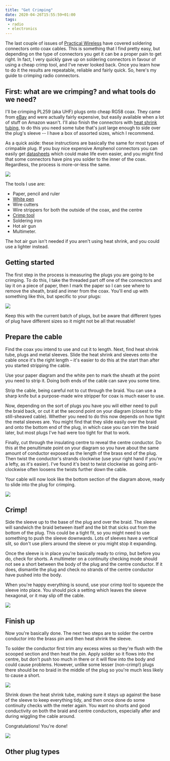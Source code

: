 ```yaml
---
title: "Get Crimping"
date: 2020-04-26T15:55:59+01:00
tags:
 - radio
 - electronics
---
```


The last couple of issues of [Practical
Wireless](https://www.radioenthusiast.co.uk/) have covered soldering connectors
onto coax cables. This is something that I find pretty easy, but
depending on the type of connectors you get it can be a proper pain to get
right. In fact, I very quickly gave up on soldering connectors in favour of
using a cheap crimp tool, and I've never looked back. Once you learn how to do
it the results are repeatable, reliable and fairly quick. So, here's my guide to
crimping radio connectors.

## First: what are we crimping? and what tools do we need?

I'll be crimping PL259 (aka UHF) plugs onto cheap RG58 coax. They came from
[eBay](https://www.ebay.co.uk/itm/10Pcs-Connector-BHF-Male-Pl259-Plug-Crimp-RG58-RG142-LMR195-Cable-Straight-UK/313032103931)
and were actually fairly expensive, but easily available when a lot of
stuff on Amazon wasn't. I'll also finish the connectors with [heat shrink
tubing](https://amzn.to/2Y7vwBQ), to do this you need some tube that's just
large enough to side over the plug's sleeve -- I have a box of assorted sizes,
which I recommend.

As a quick aside: these instructions are basically the same for most types of
crimpable plug. If you buy nice expensive Amphenol connectors you can easily get
[datasheets](http://www.farnell.com/datasheets/163290.pdf) which could make
life even easier, and you might find that some connectors have pins you solder
to the inner of the coax. Regardless, the process is more-or-less the same.

![](/images/posts/plug2.jpg)

The tools I use are:

* Paper, pencil and ruler
* [White pen](https://amzn.to/2yHOZP2)
* Wire cutters
* Wire strippers for both the outside of the coax, and the centre
* [Crimp tool](https://amzn.to/2VWGl7h)
* Soldering iron
* Hot air gun
* Multimeter.

The hot air gun isn't needed if you aren't using heat shrink, and you could use
a lighter instead.

## Getting started

The first step in the process is measuring the plugs you are going to be
crimping. To do this, I take the threaded part off one of the connectors and
lay it on a piece of paper, then I mark the paper so I can see where to remove
the sheath, braid and inner from the coax. You'll end up with something like
this, but specific to your plugs:

![](/images/posts/crimp-diagram.png)

Keep this with the current batch of plugs, but be aware that different types of
plug have different sizes so it might not be all that reusable!

## Prepare the cable

Find the coax you intend to use and cut it to length. Next, find heat shrink
tube, plugs and metal sleeves. Slide the heat shrink and sleeves onto the cable
once it's the right length – it's easier to do this at the start than after you
started stripping the cable.

Use your paper diagram and the white pen to mark the sheath at the point you
need to strip it. Doing both ends of the cable can save you some time.

Strip the cable, being careful not to cut through the braid. You can use a
sharp knife but a purpose-made wire stripper for coax is much easer to use.

Now, depending on the sort of plugs you have you will either need to pull the
braid back, or cut it at the second point on your diagram (closest to the
still-sheaved cable). Whether you need to do this now depends on how tight the
metal sleeves are. You might find that they slide easily over the braid and
onto the bottom end of the plug, in which case you can trim the braid later,
but most plugs I've had were too tight for that to work.

Finally, cut through the insulating centre to reveal the centre conductor. Do
this at the penultimate point on your diagram so you have about the same amount
of conductor exposed as the length of the brass end of the plug. Then twist the
conductor's strands clockwise (use your right hand if you're a lefty, as it's
easier). I've found it's best to twist clockwise as going anti-clockwise often
loosens the twists further down the cable.

Your cable will now look like the bottom section of the diagram above, ready to
slide into the plug for crimping.

![](/images/posts/braid.jpg)

## Crimp!

Side the sleeve up to the base of the plug and over the braid. The sleeve will
sandwich the braid between itself and the bit that sicks out from the bottom of
the plug. This could be a tight fit, so you might need to use something to push
the sleeve downwards. Lots of sleeves have a vertical slit, so don't use pliers
around the sleeve or you might stop it expanding.

Once the sleeve is in place you're basically ready to crimp, but before you do,
check for shorts. A multimeter on a continuity checking mode should not see a
short between the body of the plug and the centre conductor. If it does,
dismantle the plug and check no strands of the centre conductor have pushed
into the body.

When you're happy everything is sound, use your crimp tool to squeeze the
sleeve into place. You should pick a setting which leaves the sleeve hexagonal,
or it may slip off the cable.

![](/images/posts/plug.jpg)

## Finish up

Now you're basically done. The next two steps are to solder the centre
conductor into the brass pin and then heat shrink the sleeve.

To solder the conductor first trim any excess wires so they're flush with the
scooped section and then heat the pin. Apply solder so it flows into the
centre, but don't push too much in there or it will flow into the body and
could cause problems. However, unlike some lesser (non-crimp!) plugs there
should be no braid in the middle of the plug so you're much less likely to
cause a short.

![](/images/posts/cable.jpg)

Shrink down the heat shrink tube, making sure it stays up against the base of
the sleeve to keep everything tidy, and then once done do some continuity
checks with the meter again. You want no shorts and good conductivity on both
the braid and centre conductors, especially after and during wiggling the cable
around.

Congratulations! You're done!

![](/images/posts/patch-lead.jpg)

## Other plug types









